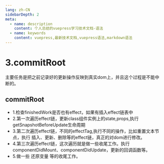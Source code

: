 ```yaml
---
lang: zh-CN
sidebarDepth: 2
meta:
  - name: description
    content: 个人总结的vuepress学习技术文档-语法
  - name: keywords
    content: vuepress,最新技术文档,vuepress语法,markdown语法
---
```


# 3.commitRoot
主要任务是把之前记录好的更新操作反映到真实dom上，并且这个过程是不能中断的。
## commitRoot
- 1.检查finishedWork是否也有effect，如果有插入effect链表中
- 2.第一次遍历effect链，更新class组件实例上的state,props,执行getSnapshotBeforeUpdate生命周期
- 3.第二次遍历effect链，不同的effectTag,执行不同的操作，比如重置文本节点，执行 插入、更新、删除等的effect链，真正的对dom进行修改。
- 4.第三次遍历effect链，这次遍历就是做一些收尾工作。执行componentDidMount、componentDidUpdate，更新的回调函数等。
- 5.做一些 还原变量 等的收尾工作。